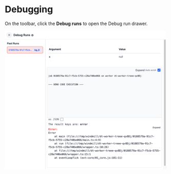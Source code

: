 # Debugging

On the toolbar, click the **Debug runs** to open the Debug run drawer.

![Debug runs](../assets/apps/app-debug-runs.png)
